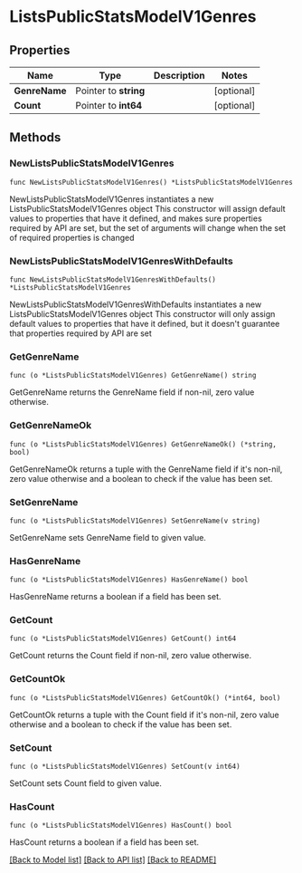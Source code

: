 # ListsPublicStatsModelV1Genres

## Properties

Name | Type | Description | Notes
------------ | ------------- | ------------- | -------------
**GenreName** | Pointer to **string** |  | [optional] 
**Count** | Pointer to **int64** |  | [optional] 

## Methods

### NewListsPublicStatsModelV1Genres

`func NewListsPublicStatsModelV1Genres() *ListsPublicStatsModelV1Genres`

NewListsPublicStatsModelV1Genres instantiates a new ListsPublicStatsModelV1Genres object
This constructor will assign default values to properties that have it defined,
and makes sure properties required by API are set, but the set of arguments
will change when the set of required properties is changed

### NewListsPublicStatsModelV1GenresWithDefaults

`func NewListsPublicStatsModelV1GenresWithDefaults() *ListsPublicStatsModelV1Genres`

NewListsPublicStatsModelV1GenresWithDefaults instantiates a new ListsPublicStatsModelV1Genres object
This constructor will only assign default values to properties that have it defined,
but it doesn't guarantee that properties required by API are set

### GetGenreName

`func (o *ListsPublicStatsModelV1Genres) GetGenreName() string`

GetGenreName returns the GenreName field if non-nil, zero value otherwise.

### GetGenreNameOk

`func (o *ListsPublicStatsModelV1Genres) GetGenreNameOk() (*string, bool)`

GetGenreNameOk returns a tuple with the GenreName field if it's non-nil, zero value otherwise
and a boolean to check if the value has been set.

### SetGenreName

`func (o *ListsPublicStatsModelV1Genres) SetGenreName(v string)`

SetGenreName sets GenreName field to given value.

### HasGenreName

`func (o *ListsPublicStatsModelV1Genres) HasGenreName() bool`

HasGenreName returns a boolean if a field has been set.

### GetCount

`func (o *ListsPublicStatsModelV1Genres) GetCount() int64`

GetCount returns the Count field if non-nil, zero value otherwise.

### GetCountOk

`func (o *ListsPublicStatsModelV1Genres) GetCountOk() (*int64, bool)`

GetCountOk returns a tuple with the Count field if it's non-nil, zero value otherwise
and a boolean to check if the value has been set.

### SetCount

`func (o *ListsPublicStatsModelV1Genres) SetCount(v int64)`

SetCount sets Count field to given value.

### HasCount

`func (o *ListsPublicStatsModelV1Genres) HasCount() bool`

HasCount returns a boolean if a field has been set.


[[Back to Model list]](../README.md#documentation-for-models) [[Back to API list]](../README.md#documentation-for-api-endpoints) [[Back to README]](../README.md)


